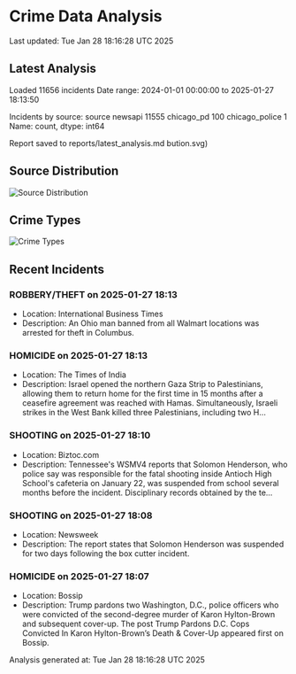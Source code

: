 # Crime Data Analysis
Last updated: Tue Jan 28 18:16:28 UTC 2025

## Latest Analysis

Loaded 11656 incidents
Date range: 2024-01-01 00:00:00 to 2025-01-27 18:13:50

Incidents by source:
source
newsapi           11555
chicago_pd          100
chicago_police        1
Name: count, dtype: int64

Report saved to reports/latest_analysis.md
bution.svg)

## Source Distribution
![Source Distribution](images/source_distribution.svg)

## Crime Types
![Crime Types](images/crime_types.svg)

## Recent Incidents

### ROBBERY/THEFT on 2025-01-27 18:13
- Location: International Business Times
- Description: An Ohio man banned from all Walmart locations was arrested for theft in Columbus.


### HOMICIDE on 2025-01-27 18:13
- Location: The Times of India
- Description: Israel opened the northern Gaza Strip to Palestinians, allowing them to return home for the first time in 15 months after a ceasefire agreement was reached with Hamas. Simultaneously, Israeli strikes in the West Bank killed three Palestinians, including two H…


### SHOOTING on 2025-01-27 18:10
- Location: Biztoc.com
- Description: Tennessee's WSMV4 reports that Solomon Henderson, who police say was responsible for the fatal shooting inside Antioch High School's cafeteria on January 22, was suspended from school several months before the incident.
Disciplinary records obtained by the te…


### SHOOTING on 2025-01-27 18:08
- Location: Newsweek
- Description: The report states that Solomon Henderson was suspended for two days following the box cutter incident.


### HOMICIDE on 2025-01-27 18:07
- Location: Bossip
- Description: Trump pardons two Washington, D.C., police officers who were convicted of the second-degree murder of Karon Hylton-Brown and subsequent cover-up.
The post Trump Pardons D.C. Cops Convicted In Karon Hylton-Brown’s Death & Cover-Up appeared first on Bossip.

Analysis generated at: Tue Jan 28 18:16:28 UTC 2025
